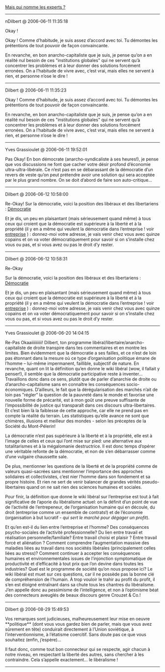 [Mais qui nomme les experts ?](../../../2006/6/mais-qui-nomme-les-experts.md)

---
nDilbert @ 2006-06-11 11:35:18

Okay !

Okay ! Comme d’habitude, je suis assez d’accord avec toi. Tu démontes les prétentions de tout pouvoir de façon convaincante.

En revanche, en bon anarcho-capitaliste que je suis, je pense qu’on a en réalité nul besoin de ces "institutions globales" qui ne servent qu’à concentrer les problèmes et à leur donner des solutions forcément erronées. On a l’habitude de vivre avec, c’est vrai, mais elles ne servent à rien, et personne n’ose le dire !

---

Dilbert @ 2006-06-11 11:35:23

Okay ! Comme d’habitude, je suis assez d’accord avec toi. Tu démontes les prétentions de tout pouvoir de façon convaincante.

En revanche, en bon anarcho-capitaliste que je suis, je pense qu’on a en réalité nul besoin de ces "institutions globales" qui ne servent qu’à concentrer les problèmes et à leur donner des solutions forcément erronées. On a l’habitude de vivre avec, c’est vrai, mais elles ne servent à rien, et personne n’ose le dire !

---

Yves Grassioulet @ 2006-06-11 19:52:01

Pas Okay! En bon démocrate (anarcho-syndicaliste à ses heures!), je pense que vos discussions ne font que cacher votre désir profond d’économie ultra-ultra-libérale. Ce n’est pas en se débarassant de la démocratie d’un revers de veste qu’on peut prétendre avoir une solution qui sera acceptée par le plus grand nombre. On se doit d’abord de faire son auto-critique...

---

Dilbert @ 2006-06-12 10:58:00

Re-Okay! Sur la démocratie, voici la position des libéraux et des libertariens : [Démocratie](http://www.liberaux.org/wiki/index.php?title=Démocratie)

Et je dis, un peu en plaisantant (mais sérieusement quand même) à tous ceux qui croient que la démocratie est supérieure à la liberté et à la propriété (il y en a même qui veulent la démocratie dans l’entreprise ! voir [entreprise](http://www.liberaux.org/wiki/index.php?title=Entreprise) ) : donnez-moi votre adresse, je vais venir chez vous avec quinze copains et on va voter démocratiquement pour savoir si on s’installe chez vous ou pas, et si vous avez ou pas le droit d’y rester.

---

Dilbert @ 2006-06-12 10:58:31

Re-Okay

Sur la démocratie, voici la position des libéraux et des libertariens : [Démocratie](http://www.liberaux.org/wiki/index.php?title=D%C3%A9mocratie)

Et je dis, un peu en plaisantant (mais sérieusement quand même) à tous ceux qui croient que la démocratie est supérieure à la liberté et à la propriété (il y en a même qui veulent la démocratie dans l’entreprise ! voir [entreprise](http://www.liberaux.org/wiki/index.php?title=Entreprise) ) : donnez-moi votre adresse, je vais venir chez vous avec quinze copains et on va voter démocratiquement pour savoir si on s’installe chez vous ou pas, et si vous avez ou pas le droit d’y rester.

---

Yves Grassioulet @ 2006-06-20 14:04:15

Re-Pas Okaaiiiiiiiiii! Dilbert, ton programme libéral/libertaire/anarcho-capitaliste de droite transpire dans tes commentaires et en montre les limites. Bien évidemment que la démocratie a ses failles, et ce n’est de loin pas étonnant dans la mesure où ce type d’organisation politique émane de l’homme – lui-même impermanent, faillible, subjectif de nature. En revanche, quant on lit la définition qu’en donne le wiki libéral (wow, il fallait y penser!), il semble que la démocratie participative reste à inventer... Travaillons donc dans ce sens, plutôt que de parler d’anarchie de droite ou d’anarcho-capitalisme sans en connaître les conséquences socio-économiques. D’ailleurs, le fait que la dérégularisation des marchés n’ait de loin pas "régler" la question de la pauvreté dans le monde et favorise une nouvelle forme de précarité, est à mon goût une preuve suffisante de l’impossibilité de justice qui transparaît dans ces discours ultra-libertaires. Et c’est bien là la faiblesse de cette approche, car elle ne prend pas en compte la réalité du terrain. Les statistiques qu’elle avance ne sont que chimères, illusions et meilleur des mondes - selon les préceptes de la Société du Mont-Pélerin!

La démocratie n’est pas supérieure à la liberté et à la propriété, elle est à l’image de celles et ceux qui l’ont mise sur pied: une alternative aux totalitarismes et à la mégalomanie destructrice. Il est donc temps d’opérer une véritable refonte de la démocratie, et non de s’en débarrasser comme d’une vulgaire chaussette sale.

De plus, mentionner les questions de la liberté et de la propriété comme de valeurs quasi-sacrées sans mentionner l’importance des approches solidaires et collectivistes, c’est nier l’homme dans son fondement et sa propre histoire. Et rien ne sert de venir balancer de grandes vérités pseudo-libertaires quand on ne sait rien des sciences humaines et sociales.

Pour finir, la définition que donne le wiki libéral sur l’entreprise est tout à fait significative de l’aporie du libéralisme actuel: on la définit d’un point de vue de l’activité de l’entrepeneur, de l’organisation humaine qui en découle, du droit (entreprise comme un ensemble de contrats!) et de l’économie (organisation à but lucratif - *qui sert le marché pour dégager un profit*).

Et qu’en est-il du lien entre l’entreprise et l’homme? Des conséquences psycho-sociales de l’activité professionnelle? Du lien entre travail et réalisation personnelle/familiale? Entre travail choisi et plaisir ? Entre travail forcé et aliénation ? Comment comprendre l’augmentation massive des maladies liées au travail dans nos sociétés libérales (principalement celles liées au stress)? Comment continuer à accepter les conséquences humaines et environnementales issues de l’injonction symptomatique de productivité et d’efficacité à tout prix que l’on devine dans toutes les industries? Quel est le programme de société qu’on nous propose ici? Le wiki libéral est muet sur ces questions, car il ne possède pas la bonne clé de compréhension de l’humain. À trop vouloir le trahir au profit du profit, il s’en est éloigné entraînant dans sa chute tous les chantres du libéralisme. J’en appelle donc au pessimisme de l’intelligence, et non à l’optimisme béat des connecteurs aveuglés de beaux discours genre Crouzet & Co.!

---

Dilbert @ 2006-08-29 15:49:53

Vos remarques sont judicieuses, malheureusement leur mise en oeuvre \*\*politique\*\* (dont vous vous gardez bien de parler, mais que vous avez sûrement en tête) conduirait directement à l’Union soviétique, à l’interventionnisme, à l’étatisme coercitif. Sans doute pas ce que vous souhaitez (enfin, j’espère)...

Il faut donc, comme tout bon connecteur qui se respecte, agir chacun à notre niveau, en respectant la liberté des autres, sans chercher à les contraindre. Cela s’appelle exactement... le libéralisme !

---

